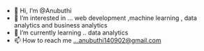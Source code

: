 - 👋 Hi, I’m @Anubuthi
- 👀 I’m interested in ... web development ,machine learning , data analytics  and business analytics 
- 🌱 I’m currently learning .. data analytics 
- 📫 How to reach me ...anubuthi140902@gmail.com

<!---
Anubuthi/Anubuthi is a ✨ special ✨ repository because its `README.md` (this file) appears on your GitHub profile.
You can click the Preview link to take a look at your changes.
--->
